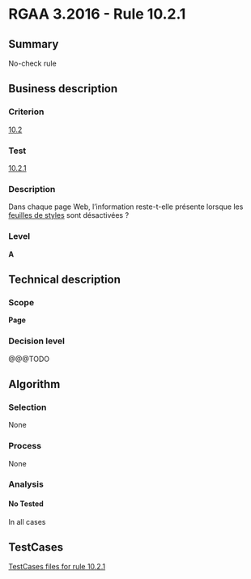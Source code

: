 # RGAA 3.2016 - Rule 10.2.1

## Summary
No-check rule


## Business description

### Criterion
[10.2](http://references.modernisation.gouv.fr/rgaa-accessibilite/criteres.html#crit-10-2)

### Test
[10.2.1](http://references.modernisation.gouv.fr/rgaa-accessibilite/criteres.html#test-10-2-1)

### Description
<div lang="fr">Dans chaque page Web, l&#x2019;information reste-t-elle pr&#xE9;sente lorsque les <a href="http://references.modernisation.gouv.fr/rgaa-accessibilite/glossaire.html#feuille-de-style">feuilles de styles</a> sont d&#xE9;sactiv&#xE9;es&nbsp;?</div>

### Level
**A**


## Technical description

### Scope
**Page**

### Decision level
@@@TODO


## Algorithm

### Selection
None

### Process
None

### Analysis

#### No Tested
In all cases


##  TestCases

[TestCases files for rule 10.2.1](https://github.com/Asqatasun/Asqatasun/tree/RGAA_3.2016/rules/rules-rgaa3.2016/src/test/resources/testcases/rgaa32016/Rgaa32016Rule100201/)


